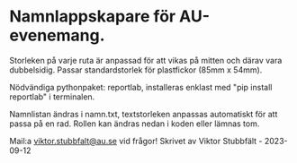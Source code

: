 # Namnlappskapare för AU-evenemang.

Storleken på varje ruta är anpassad för att vikas på mitten och därav vara dubbelsidig.
Passar standardstorlek för plastfickor (85mm x 54mm).

Nödvändiga pythonpaket: reportlab, installeras enklast med "pip install reportlab" i terminalen.

Namnlistan ändras i namn.txt, textstorleken anpassas automatiskt för att passa på en rad.
Rollen kan ändras nedan i koden eller lämnas tom.

Mail:a viktor.stubbfalt@au.se vid frågor!
Skrivet av Viktor Stubbfält - 2023-09-12